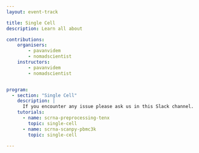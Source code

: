 ```yaml
---
layout: event-track

title: Single Cell
description: Learn all about 

contributions:
    organisers:
        - pavanvidem
        - nomadscientist
    instructors:
        - pavanvidem
        - nomadscientist


program:
  - section: "Single Cell" 
    description: |
      If you encounter any issue please ask us in this Slack channel. 
    tutorials:
      - name: scrna-preprocessing-tenx
        topic: single-cell
      - name: scrna-scanpy-pbmc3k
        topic: single-cell

---
```

